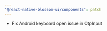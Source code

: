 ```yaml
---
'@react-native-blossom-ui/components': patch
---
```


- Fix Android keyboard open issue in OtpInput
